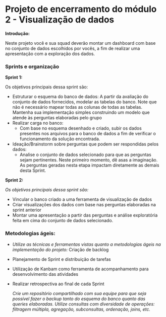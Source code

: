 # Projeto de encerramento do módulo 2 - Visualização de dados

**Introdução:**

Neste projeto você e sua squad deverão montar um dashboard com base no conjunto de dados escolhidos por vocês, a fim de realizar uma apresentação com a exploração dos dados.

### Sprints e organização

**Sprint 1:**

Os objetivos principais dessa sprint são:

- Estruturar o esquema do banco de dados: A partir da avaliação do conjunto de dados fornecidos, modelar as tabelas do banco. Note que não é necessário mapear todas as colunas de todas as tabelas. Mantenha sua implementação simples construindo um modelo que atende às perguntas elaboradas pelo grupo
- Realizar carga no banco:
  - Com base no esquema desenhado e criado, subir os dados presentes nos arquivos para o banco de dados a fim de verificar o funcionamento da solução encontrada.
- Ideação/Brainstorm sobre perguntas que podem ser respondidas pelos dados:
  - Analise o conjunto de dados selecionado para que as perguntas sejam pertinentes. Neste primeiro momento, dê asas a imaginação. As perguntas geradas nesta etapa impactam diretamente as demais desta Sprint.

**Sprint 2:**

_Os objetivos principais dessa sprint são:_

- Vincular o banco criado a uma ferramenta de visualização de dados
- Criar visualizações dos dados com base nas perguntas elaboradas na sprint anterior
- Montar uma apresentação a partir das perguntas e análise exploratória feita em cima do conjunto de dados selecionado.

### Metodologias ágeis:

- _Utilize as técnicas e ferramentas vistas quanto a metodologias ágeis na implementação do projeto:_ Criação de backlog
- Planejamento de Sprint e distribuição de tarefas
- Utilização de Kanbam como ferramenta de acompanhamento para desenvolvimento das atividades
- Realizar retrospectiva ao final de cada Sprint

  _Crie um repositório compartilhado com sua equipe para que seja possível fazer o backup tanto do esquema do banco quanto das queries elaboradas. Utilize consultas com diversidade de operações: filtragem múltipla, agregação, subconsultas, ordenação, joins, etc._
